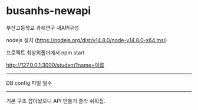 # busanhs-newapi
부산고등학교 과제연구 새API구성

nodejs 설치 (https://nodejs.org/dist/v14.8.0/node-v14.8.0-x64.msi)

프로젝트 최상위폴더에서 npm start

http://127.0.0.1:3000/student?name=이름
***
DB config 파일 필수
***
기본 구조 잡아놨으니 API 만들기 졸라 쉬워짐.
